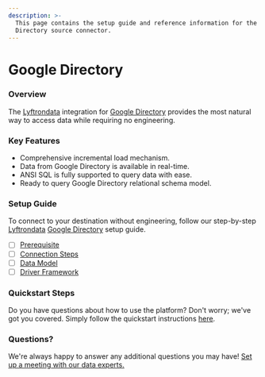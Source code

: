 ```yaml
---
description: >-
  This page contains the setup guide and reference information for the Google
  Directory source connector.
---
```


# Google Directory

### Overview

The [Lyftrondata](https://www.lyftrondata.com/) integration for [Google Directory](None/) provides the most natural way to access data while requiring no engineering.

### Key Features

* Comprehensive incremental load mechanism.
* Data from Google Directory is available in real-time.
* ANSI SQL is fully supported to query data with ease.
* Ready to query Google Directory relational schema model.

### Setup Guide

To connect to your destination without engineering, follow our step-by-step [Lyftrondata](https://www.lyftrondata.com/) [Google Directory](None/) setup guide.

* [ ] [Prerequisite](prerequisite.md)
* [ ] [Connection Steps](connection-steps.md)
* [ ] [Data Model](data-model/erd.md)
* [ ] [Driver Framework](driver-framework/)

### Quickstart Steps

Do you have questions about how to use the platform? Don't worry; we've got you covered. Simply follow the quickstart instructions [here](../../).

### Questions? <a href="#questions" id="questions"></a>

We're always happy to answer any additional questions you may have! [Set up a meeting with our data experts.](https://www.lyftrondata.com/book-a-meeting/)
